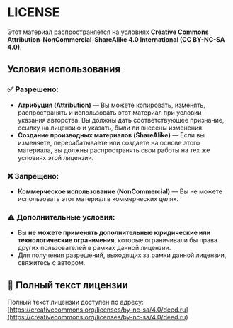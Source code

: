 # LICENSE

Этот материал распространяется на условиях **Creative Commons Attribution-NonCommercial-ShareAlike 4.0 International (CC BY-NC-SA 4.0)**.

## Условия использования

### ✅ Разрешено:
- **Атрибуция (Attribution)** — Вы можете копировать, изменять, распространять и использовать этот материал при условии указания авторства. Вы должны дать соответствующее признание, ссылку на лицензию и указать, были ли внесены изменения.
- **Создание производных материалов (ShareAlike)** — Если вы изменяете, перерабатываете или создаете на основе этого материала, вы должны распространять свои работы на тех же условиях этой лицензии.

### ❌ Запрещено:
- **Коммерческое использование (NonCommercial)** — Вы не можете использовать этот материал в коммерческих целях.

### ⚠ Дополнительные условия:
- Вы **не можете применять дополнительные юридические или технологические ограничения**, которые ограничивали бы права других пользователей в рамках данной лицензии.
- Для получения разрешений, выходящих за рамки данной лицензии, свяжитесь с автором.

## 🔗 Полный текст лицензии
Полный текст лицензии доступен по адресу:  
[https://creativecommons.org/licenses/by-nc-sa/4.0/deed.ru](https://creativecommons.org/licenses/by-nc-sa/4.0/deed.ru)
